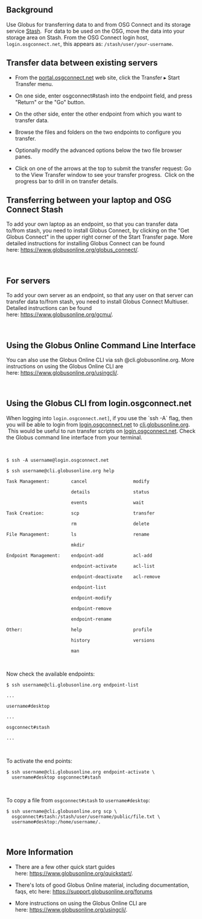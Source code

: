 [title]: - "Data transfer with Globus"

Background
----------

Use Globus for transferring data to and from OSG Connect and its storage
service [Stash](<http://stash.osgconnect.net/>).  For data to be used on the
OSG, move the data into your storage area on Stash. From the OSG Connect login
host, `login.osgconnect.net`, this appears as: `/stash/user/your-username`.

Transfer data between existing servers
--------------------------------------

-   From the [portal.osgconnect.net](<http://portal.osgconnect.net/>) web site,
    click the Transfer ▸ Start Transfer menu.

-   On one side, enter osgconnect\#stash into the endpoint field, and press
    "Return" or the "Go" button.  

-   On the other side, enter the other endpoint from which you want to transfer
    data.

-   Browse the files and folders on the two endpoints to configure you transfer.

-   Optionally modify the advanced options below the two file browser panes.

-   Click on one of the arrows at the top to submit the transfer request: Go to
    the View Transfer window to see your transfer progress.  Click on the
    progress bar to drill in on transfer details.

Transferring between your laptop and OSG Connect Stash
------------------------------------------------------

To add your own laptop as an endpoint, so that you can transfer data to/from
stash, you need to install Globus Connect, by clicking on the "Get Globus
Connect" in the upper right corner of the Start Transfer page. More detailed
instructions for installing Globus Connect can be found
here: <https://www.globusonline.org/globus_connect/>.

 

For servers
-----------

To add your own server as an endpoint, so that any user on that server can
transfer data to/from stash, you need to install Globus Connect Multiuser.
Detailed instructions can be found here: <https://www.globusonline.org/gcmu/>. 

 

Using the Globus Online Command Line Interface
----------------------------------------------

You can also use the Globus Online CLI via ssh
<your-user-name>@cli.globusonline.org. More
instructions on using the Globus Online CLI are
here: <https://www.globusonline.org/usingcli/>.

 

Using the Globus CLI from login.osgconnect.net
----------------------------------------------

When logging into `login.osgconnect.net]`, if you
use the \`ssh -A\` flag, then you will be able to login
from [login.osgconnect.net](<http://login.osgconnect.net/>) to [cli.globusonline.org](<http://cli.globusonline.org/>).
 This would be useful to run transfer scripts
on [login.osgconnect.net](<http://login.osgconnect.net/>). Check the Globus
command line interface from your terminal.

 

`$ ssh -A username@login.osgconnect.net`

`$ ssh username@cli.globusonline.org help`

`Task Management:        cancel                 modify`

`                        details                status`

`                        events                 wait`

`Task Creation:          scp                    transfer`

`                        rm                     delete`

`File Management:        ls                     rename`

`                        mkdir`

`Endpoint Management:    endpoint-add           acl-add`

`                        endpoint-activate      acl-list`

`                        endpoint-deactivate    acl-remove`

`                        endpoint-list         `

`                        endpoint-modify`

`                        endpoint-remove`

`                        endpoint-rename`

`Other:                  help                   profile`

`                        history                versions`

`                        man`

 

Now check the available endpoints:

`$ ssh username@cli.globusonline.org endpoint-list`

`...`

`username#desktop  `

`...`

`osgconnect#stash`

`...`

 

To activate the end points:

~~~~~~~~~~~~~~~~~~~~~~~~~~~~~~~~~~~~~~~~~~~~~~~~~~~~~~~~~~~~~~~~~~~~~~~~~~~~~~~~
$ ssh username@cli.globusonline.org endpoint-activate \
  username#desktop osgconnect#stash
~~~~~~~~~~~~~~~~~~~~~~~~~~~~~~~~~~~~~~~~~~~~~~~~~~~~~~~~~~~~~~~~~~~~~~~~~~~~~~~~

 

To copy a file from `osgconnect#stash` to `username#desktop`:

~~~~~~~~~~~~~~~~~~~~~~~~~~~~~~~~~~~~~~~~~~~~~~~~~~~~~~~~~~~~~~~~~~~~~~~~~~~~~~~~
$ ssh username@cli.globusonline.org scp \
  osgconnect#stash:/stash/user/username/public/file.txt \
  username#desktop:/home/username/.
~~~~~~~~~~~~~~~~~~~~~~~~~~~~~~~~~~~~~~~~~~~~~~~~~~~~~~~~~~~~~~~~~~~~~~~~~~~~~~~~

 

More Information
----------------

-   There are a few other quick start guides
    here: <https://www.globusonline.org/quickstart/>.  

-   There's lots of good Globus Online material, including documentation, faqs,
    etc here: <https://support.globusonline.org/forums>

-   More instructions on using the Globus Online CLI are
    here: <https://www.globusonline.org/usingcli/>.
